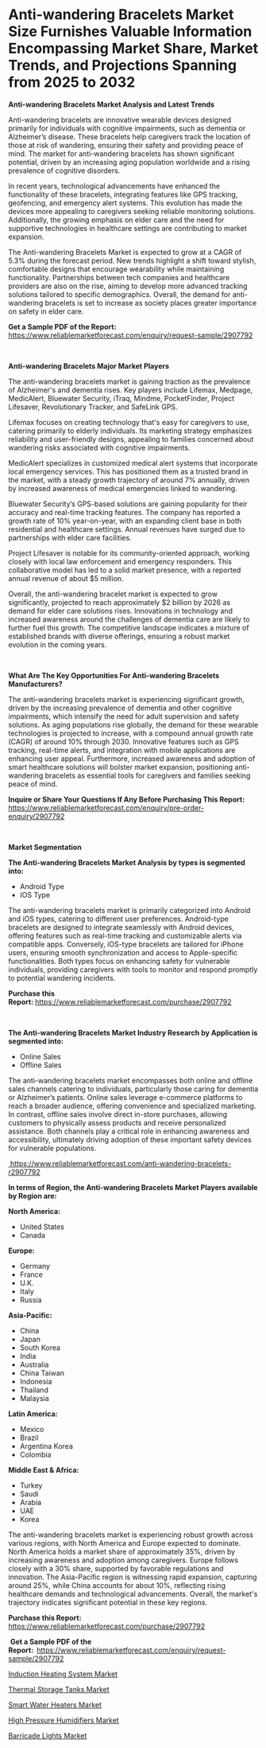 <p><h1>Anti-wandering Bracelets Market Size Furnishes Valuable Information Encompassing Market Share, Market Trends, and Projections Spanning from 2025 to 2032</h1></p><p><strong>Anti-wandering Bracelets Market Analysis and Latest Trends</strong></p>
<p><p>Anti-wandering bracelets are innovative wearable devices designed primarily for individuals with cognitive impairments, such as dementia or Alzheimer’s disease. These bracelets help caregivers track the location of those at risk of wandering, ensuring their safety and providing peace of mind. The market for anti-wandering bracelets has shown significant potential, driven by an increasing aging population worldwide and a rising prevalence of cognitive disorders.</p><p>In recent years, technological advancements have enhanced the functionality of these bracelets, integrating features like GPS tracking, geofencing, and emergency alert systems. This evolution has made the devices more appealing to caregivers seeking reliable monitoring solutions. Additionally, the growing emphasis on elder care and the need for supportive technologies in healthcare settings are contributing to market expansion.</p><p>The Anti-wandering Bracelets Market is expected to grow at a CAGR of 5.3% during the forecast period. New trends highlight a shift toward stylish, comfortable designs that encourage wearability while maintaining functionality. Partnerships between tech companies and healthcare providers are also on the rise, aiming to develop more advanced tracking solutions tailored to specific demographics. Overall, the demand for anti-wandering bracelets is set to increase as society places greater importance on safety in elder care.</p></p>
<p><strong>Get a Sample PDF of the Report:&nbsp;</strong> <a href="https://www.reliablemarketforecast.com/enquiry/request-sample/2907792?utm_campaign=1108&utm_medium=2&utm_source=Github&utm_content=ia&utm_term=12032025&utm_id=anti-wandering-bracelets">https://www.reliablemarketforecast.com/enquiry/request-sample/2907792</a></p>
<p>&nbsp;</p>
<p><strong>Anti-wandering Bracelets Major Market Players</strong></p>
<p><p>The anti-wandering bracelets market is gaining traction as the prevalence of Alzheimer's and dementia rises. Key players include Lifemax, Medpage, MedicAlert, Bluewater Security, iTraq, Mindme, PocketFinder, Project Lifesaver, Revolutionary Tracker, and SafeLink GPS. </p><p>Lifemax focuses on creating technology that's easy for caregivers to use, catering primarily to elderly individuals. Its marketing strategy emphasizes reliability and user-friendly designs, appealing to families concerned about wandering risks associated with cognitive impairments.</p><p>MedicAlert specializes in customized medical alert systems that incorporate local emergency services. This has positioned them as a trusted brand in the market, with a steady growth trajectory of around 7% annually, driven by increased awareness of medical emergencies linked to wandering.</p><p>Bluewater Security’s GPS-based solutions are gaining popularity for their accuracy and real-time tracking features. The company has reported a growth rate of 10% year-on-year, with an expanding client base in both residential and healthcare settings. Annual revenues have surged due to partnerships with elder care facilities.</p><p>Project Lifesaver is notable for its community-oriented approach, working closely with local law enforcement and emergency responders. This collaborative model has led to a solid market presence, with a reported annual revenue of about $5 million.</p><p>Overall, the anti-wandering bracelet market is expected to grow significantly, projected to reach approximately $2 billion by 2026 as demand for elder care solutions rises. Innovations in technology and increased awareness around the challenges of dementia care are likely to further fuel this growth. The competitive landscape indicates a mixture of established brands with diverse offerings, ensuring a robust market evolution in the coming years.</p></p>
<p>&nbsp;</p>
<p><strong>What Are The Key Opportunities For Anti-wandering Bracelets Manufacturers?</strong></p>
<p><p>The anti-wandering bracelets market is experiencing significant growth, driven by the increasing prevalence of dementia and other cognitive impairments, which intensify the need for adult supervision and safety solutions. As aging populations rise globally, the demand for these wearable technologies is projected to increase, with a compound annual growth rate (CAGR) of around 10% through 2030. Innovative features such as GPS tracking, real-time alerts, and integration with mobile applications are enhancing user appeal. Furthermore, increased awareness and adoption of smart healthcare solutions will bolster market expansion, positioning anti-wandering bracelets as essential tools for caregivers and families seeking peace of mind.</p></p>
<p><strong>Inquire or Share Your Questions If Any Before Purchasing This Report:</strong> <a href="https://www.reliablemarketforecast.com/enquiry/pre-order-enquiry/2907792?utm_campaign=1108&utm_medium=2&utm_source=Github&utm_content=ia&utm_term=12032025&utm_id=anti-wandering-bracelets">https://www.reliablemarketforecast.com/enquiry/pre-order-enquiry/2907792</a></p>
<p>&nbsp;</p>
<p><strong>Market Segmentation</strong></p>
<p><strong>The Anti-wandering Bracelets Market Analysis by types is segmented into:</strong></p>
<p><ul><li>Android Type</li><li>IOS Type</li></ul></p>
<p><p>The anti-wandering bracelets market is primarily categorized into Android and iOS types, catering to different user preferences. Android-type bracelets are designed to integrate seamlessly with Android devices, offering features such as real-time tracking and customizable alerts via compatible apps. Conversely, iOS-type bracelets are tailored for iPhone users, ensuring smooth synchronization and access to Apple-specific functionalities. Both types focus on enhancing safety for vulnerable individuals, providing caregivers with tools to monitor and respond promptly to potential wandering incidents.</p></p>
<p><strong>Purchase this Report:&nbsp;</strong><a href="https://www.reliablemarketforecast.com/purchase/2907792?utm_campaign=1108&utm_medium=2&utm_source=Github&utm_content=ia&utm_term=12032025&utm_id=anti-wandering-bracelets">https://www.reliablemarketforecast.com/purchase/2907792</a></p>
<p>&nbsp;</p>
<p><strong>The Anti-wandering Bracelets Market Industry Research by Application is segmented into:</strong></p>
<p><ul><li>Online Sales</li><li>Offline Sales</li></ul></p>
<p><p>The anti-wandering bracelets market encompasses both online and offline sales channels catering to individuals, particularly those caring for dementia or Alzheimer’s patients. Online sales leverage e-commerce platforms to reach a broader audience, offering convenience and specialized marketing. In contrast, offline sales involve direct in-store purchases, allowing customers to physically assess products and receive personalized assistance. Both channels play a critical role in enhancing awareness and accessibility, ultimately driving adoption of these important safety devices for vulnerable populations.</p></p>
<p><a href="https://www.reliablemarketforecast.com/anti-wandering-bracelets-r2907792?utm_campaign=1108&utm_medium=2&utm_source=Github&utm_content=ia&utm_term=12032025&utm_id=anti-wandering-bracelets">&nbsp;https://www.reliablemarketforecast.com/anti-wandering-bracelets-r2907792</a></p>
<p><strong>In terms of Region, the Anti-wandering Bracelets Market Players available by Region are:</strong></p>
<p>
    <p> <strong> North America: </strong>
        <ul>
            <li>United States</li>
            <li>Canada</li>
        </ul>
        </p> 
    <p> <strong> Europe: </strong>
        <ul>
            <li>Germany</li>
            <li>France</li>
            <li>U.K.</li>
            <li>Italy</li>
            <li>Russia</li>
        </ul>
        </p> 
    <p> <strong> Asia-Pacific: </strong>
        <ul>
            <li>China</li>
            <li>Japan</li>
            <li>South Korea</li>
            <li>India</li>
            <li>Australia</li>
            <li>China Taiwan</li>
            <li>Indonesia</li>
            <li>Thailand</li>
            <li>Malaysia</li>
        </ul>
        </p> 
    <p> <strong> Latin America: </strong>
        <ul>
            <li>Mexico</li>
            <li>Brazil</li>
            <li>Argentina Korea</li>
            <li>Colombia</li>
        </ul>
        </p> 
    <p> <strong> Middle East & Africa: </strong>
        <ul>
            <li>Turkey</li>
            <li>Saudi</li>
            <li>Arabia</li>
            <li>UAE</li>
            <li>Korea</li>
        </ul>
    </p>
    </p>
<p><p>The anti-wandering bracelets market is experiencing robust growth across various regions, with North America and Europe expected to dominate. North America holds a market share of approximately 35%, driven by increasing awareness and adoption among caregivers. Europe follows closely with a 30% share, supported by favorable regulations and innovation. The Asia-Pacific region is witnessing rapid expansion, capturing around 25%, while China accounts for about 10%, reflecting rising healthcare demands and technological advancements. Overall, the market's trajectory indicates significant potential in these key regions.</p></p>
<p><strong>Purchase this Report: </strong><a href="https://www.reliablemarketforecast.com/purchase/2907792?utm_campaign=1108&utm_medium=2&utm_source=Github&utm_content=ia&utm_term=12032025&utm_id=anti-wandering-bracelets">https://www.reliablemarketforecast.com/purchase/2907792</a></p>
<p>&nbsp;<strong>Get a Sample PDF of the Report:&nbsp;&nbsp;</strong><a href="https://www.reliablemarketforecast.com/enquiry/request-sample/2907792?utm_campaign=1108&utm_medium=2&utm_source=Github&utm_content=ia&utm_term=12032025&utm_id=anti-wandering-bracelets">https://www.reliablemarketforecast.com/enquiry/request-sample/2907792</a></p>
<p><strong></strong></p>
<p><p><a href="https://github.com/carendesrochers299/Market-Research-Report-List-1/blob/main/induction-heating-system-market.md?utm_campaign=1108&utm_medium=2&utm_source=Github&utm_content=ia&utm_term=12032025&utm_id=anti-wandering-bracelets">Induction Heating System Market</a></p><p><a href="https://github.com/chaturberville8181/Market-Research-Report-List-1/blob/main/thermal-storage-tanks-market.md?utm_campaign=1108&utm_medium=2&utm_source=Github&utm_content=ia&utm_term=12032025&utm_id=anti-wandering-bracelets">Thermal Storage Tanks Market</a></p><p><a href="https://github.com/hannajuana198484/Market-Research-Report-List-1/blob/main/smart-water-heaters-market.md?utm_campaign=1108&utm_medium=2&utm_source=Github&utm_content=ia&utm_term=12032025&utm_id=anti-wandering-bracelets">Smart Water Heaters Market</a></p><p><a href="https://github.com/zitanebeibit9/Market-Research-Report-List-1/blob/main/high-pressure-humidifiers-market.md?utm_campaign=1108&utm_medium=2&utm_source=Github&utm_content=ia&utm_term=12032025&utm_id=anti-wandering-bracelets">High Pressure Humidifiers Market</a></p><p><a href="https://github.com/awalinfucci/Market-Research-Report-List-1/blob/main/barricade-lights-market.md?utm_campaign=1108&utm_medium=2&utm_source=Github&utm_content=ia&utm_term=12032025&utm_id=anti-wandering-bracelets">Barricade Lights Market</a></p></p>